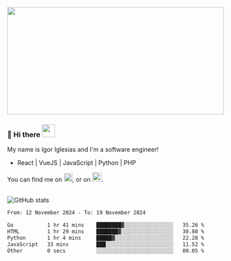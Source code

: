 <img src="https://c.tenor.com/KjVxfRrrncUAAAAd/matrix.gif" width="100%" height="250px">

### 🔭 Hi there <img src="https://raw.githubusercontent.com/MartinHeinz/MartinHeinz/master/wave.gif" width="30px">


My name is Igor Iglesias and I'm a software engineer!
<br>

<ul>
  <li> React | VueJS | JavaScript | Python | PHP </li>
</ul>
You can find me on <a href="https://twitter.com/IgorIglesias5"><img src="https://i.imgur.com/JLLlB5S.png" width="20px"></a>, or on <a href="https://www.linkedin.com/in/igor-iglesias-62478428/"><img src="https://i.imgur.com/PXyIkWx.png" width="22px"></a>.

<br>
<br>

![GitHub stats](https://github-readme-stats.vercel.app/api?username=igoiglesias&show_icons=true&count_private=true&theme=chartreuse-dark&hide_title=true)

<!--START_SECTION:waka-->

```txt
From: 12 November 2024 - To: 19 November 2024

Go           1 hr 41 mins    ████████▓░░░░░░░░░░░░░░░░   35.26 %
HTML         1 hr 29 mins    ███████▓░░░░░░░░░░░░░░░░░   30.88 %
Python       1 hr 4 mins     █████▓░░░░░░░░░░░░░░░░░░░   22.28 %
JavaScript   33 mins         ███░░░░░░░░░░░░░░░░░░░░░░   11.52 %
Other        0 secs          ░░░░░░░░░░░░░░░░░░░░░░░░░   00.05 %
```

<!--END_SECTION:waka-->
